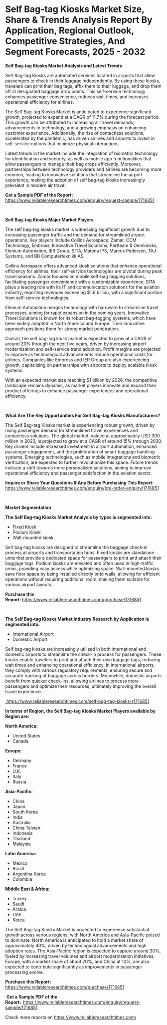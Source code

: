 <p><h1>Self Bag-tag Kiosks Market Size, Share & Trends Analysis Report By Application, Regional Outlook, Competitive Strategies, And Segment Forecasts, 2025 - 2032</h1></p><p><strong>Self Bag-tag Kiosks Market Analysis and Latest Trends</strong></p>
<p><p>Self Bag-tag Kiosks are automated services located in airports that allow passengers to check in their luggage independently. By using these kiosks, travelers can print their bag tags, affix them to their luggage, and drop them off at designated baggage drop points. This self-service technology enhances passenger convenience, reduces wait times, and increases operational efficiency for airlines.</p><p>The Self Bag-tag Kiosks Market is anticipated to experience significant growth, projected to expand at a CAGR of 11.7% during the forecast period. This growth can be attributed to increasing air travel demands, advancements in technology, and a growing emphasis on enhancing customer experience. Additionally, the rise of contactless solutions, accelerated by the pandemic, has driven airlines and airports to invest in self-service options that minimize physical interactions.</p><p>Latest trends in the market include the integration of biometric technology for identification and security, as well as mobile app functionalities that allow passengers to manage their bag drops efficiently. Moreover, partnerships between technology providers and airlines are becoming more common, leading to innovative solutions that streamline the airport experience, making the adoption of self bag-tag kiosks increasingly prevalent in modern air travel.</p></p>
<p><strong>Get a Sample PDF of the Report:&nbsp;</strong> <a href="https://www.reliableresearchtimes.com/enquiry/request-sample/1716851?utm_campaign=2937&utm_medium=2&utm_source=Github&utm_content=ia&utm_term=25032025&utm_id=self-bag-tag-kiosks">https://www.reliableresearchtimes.com/enquiry/request-sample/1716851</a></p>
<p>&nbsp;</p>
<p><strong>Self Bag-tag Kiosks Major Market Players</strong></p>
<p><p>The self bag-tag kiosks market is witnessing significant growth due to increasing passenger traffic and the demand for streamlined airport operations. Key players include Collins Aerospace, Zamar, CCM Technology, Embross, Innovative Travel Solutions, Partteam & Oemkiosks, Elenium Automation, IER Group, SITA, Matena IPS, Marcus Pedersen, TAJ Systems, and BB Computerteknikk AS.</p><p>Collins Aerospace offers advanced kiosk solutions that enhance operational efficiency for airlines; their self-service technologies are pivotal during peak travel seasons. Zamar focuses on mobile self-bag tagging solutions, facilitating passenger convenience with a customizable experience. SITA plays a leading role with its IT and communication solutions for the aviation industry, reporting revenues exceeding $1.6 billion, with a significant portion from self-service technologies.</p><p>Elenium Automation merges technology with hardware to streamline travel processes, aiming for rapid expansion in the coming years. Innovative Travel Solutions is known for its robust bag-tagging systems, which have been widely adopted in North America and Europe. Their innovative approach positions them for strong market penetration.</p><p>Overall, the self bag-tag kiosk market is expected to grow at a CAGR of around 20% through the next five years, driven by increasing airport modernization and self-service trend adoption. Profit margins are projected to improve as technological advancements reduce operational costs for airlines. Companies like Embross and IER Group are also experiencing growth, capitalizing on partnerships with airports to deploy scalable kiosk systems. </p><p>With an expected market size reaching $1 billion by 2026, the competitive landscape remains dynamic, as market players innovate and expand their product offerings to enhance passenger experiences and operational efficiency.</p></p>
<p>&nbsp;</p>
<p><strong>What Are The Key Opportunities For Self Bag-tag Kiosks Manufacturers?</strong></p>
<p><p>The Self Bag-tag Kiosks market is experiencing robust growth, driven by rising passenger demand for streamlined travel experiences and contactless solutions. The global market, valued at approximately USD 300 million in 2023, is projected to grow at a CAGR of around 15% through 2030. Key drivers include increased investment in airport automation, enhanced passenger engagement, and the proliferation of smart baggage handling systems. Emerging technologies, such as mobile integrations and biometric verification, are expected to further revolutionize this space. Future trends indicate a shift towards more personalized solutions, aiming to improve operational efficiency and passenger satisfaction in the aviation sector.</p></p>
<p><strong>Inquire or Share Your Questions If Any Before Purchasing This Report:</strong> <a href="https://www.reliableresearchtimes.com/enquiry/pre-order-enquiry/1716851?utm_campaign=2937&utm_medium=2&utm_source=Github&utm_content=ia&utm_term=25032025&utm_id=self-bag-tag-kiosks">https://www.reliableresearchtimes.com/enquiry/pre-order-enquiry/1716851</a></p>
<p>&nbsp;</p>
<p><strong>Market Segmentation</strong></p>
<p><strong>The Self Bag-tag Kiosks Market Analysis by types is segmented into:</strong></p>
<p><ul><li>Fixed Kiosk</li><li>Podium Kiosk</li><li>Wall-mounted kiosk</li></ul></p>
<p><p>Self bag-tag kiosks are designed to streamline the baggage check-in process at airports and transportation hubs. Fixed kiosks are standalone units that provide a dedicated space for passengers to print and attach their baggage tags. Podium kiosks are elevated and often used in high-traffic areas, providing easy access while optimizing space. Wall-mounted kiosks save floor space by being installed directly onto walls, allowing for efficient operations without requiring additional room, making them suitable for various airport layouts.</p></p>
<p><strong>Purchase this Report:&nbsp;</strong><a href="https://www.reliableresearchtimes.com/purchase/1716851?utm_campaign=2937&utm_medium=2&utm_source=Github&utm_content=ia&utm_term=25032025&utm_id=self-bag-tag-kiosks">https://www.reliableresearchtimes.com/purchase/1716851</a></p>
<p>&nbsp;</p>
<p><strong>The Self Bag-tag Kiosks Market Industry Research by Application is segmented into:</strong></p>
<p><ul><li>International Airport</li><li>Domestic Airport</li></ul></p>
<p><p>Self bag-tag kiosks are increasingly utilized in both international and domestic airports to streamline the check-in process for passengers. These kiosks enable travelers to print and attach their own luggage tags, reducing wait times and enhancing operational efficiency. In international airports, they comply with various regulatory requirements, ensuring secure and accurate tracking of baggage across borders. Meanwhile, domestic airports benefit from quicker check-ins, allowing airlines to process more passengers and optimize their resources, ultimately improving the overall travel experience.</p></p>
<p><a href="https://www.reliableresearchtimes.com/self-bag-tag-kiosks-r1716851?utm_campaign=2937&utm_medium=2&utm_source=Github&utm_content=ia&utm_term=25032025&utm_id=self-bag-tag-kiosks">&nbsp;https://www.reliableresearchtimes.com/self-bag-tag-kiosks-r1716851</a></p>
<p><strong>In terms of Region, the Self Bag-tag Kiosks Market Players available by Region are:</strong></p>
<p>
    <p> <strong> North America: </strong>
        <ul>
            <li>United States</li>
            <li>Canada</li>
        </ul>
        </p> 
    <p> <strong> Europe: </strong>
        <ul>
            <li>Germany</li>
            <li>France</li>
            <li>U.K.</li>
            <li>Italy</li>
            <li>Russia</li>
        </ul>
        </p> 
    <p> <strong> Asia-Pacific: </strong>
        <ul>
            <li>China</li>
            <li>Japan</li>
            <li>South Korea</li>
            <li>India</li>
            <li>Australia</li>
            <li>China Taiwan</li>
            <li>Indonesia</li>
            <li>Thailand</li>
            <li>Malaysia</li>
        </ul>
        </p> 
    <p> <strong> Latin America: </strong>
        <ul>
            <li>Mexico</li>
            <li>Brazil</li>
            <li>Argentina Korea</li>
            <li>Colombia</li>
        </ul>
        </p> 
    <p> <strong> Middle East & Africa: </strong>
        <ul>
            <li>Turkey</li>
            <li>Saudi</li>
            <li>Arabia</li>
            <li>UAE</li>
            <li>Korea</li>
        </ul>
    </p>
    </p>
<p><p>The Self Bag-tag Kiosks Market is projected to experience substantial growth across various regions, with North America and Asia-Pacific poised to dominate. North America is anticipated to hold a market share of approximately 40%, driven by technological advancements and high adoption rates. The Asia-Pacific region is expected to capture around 30%, fueled by increasing travel volumes and airport modernization initiatives. Europe, with a market share of about 20%, and China at 10%, are also expected to contribute significantly as improvements in passenger processing evolve.</p></p>
<p><strong>Purchase this Report: </strong><a href="https://www.reliableresearchtimes.com/purchase/1716851?utm_campaign=2937&utm_medium=2&utm_source=Github&utm_content=ia&utm_term=25032025&utm_id=self-bag-tag-kiosks">https://www.reliableresearchtimes.com/purchase/1716851</a></p>
<p>&nbsp;<strong>Get a Sample PDF of the Report:&nbsp;&nbsp;</strong><a href="https://www.reliableresearchtimes.com/enquiry/request-sample/1716851?utm_campaign=2937&utm_medium=2&utm_source=Github&utm_content=ia&utm_term=25032025&utm_id=self-bag-tag-kiosks">https://www.reliableresearchtimes.com/enquiry/request-sample/1716851</a></p>
<p><strong></strong></p>
<p>Check more reports on <a href="https://www.reliableresearchtimes.com/?utm_campaign=2937&utm_medium=2&utm_source=Github&utm_content=ia&utm_term=25032025&utm_id=self-bag-tag-kiosks">https://www.reliableresearchtimes.com/</a></p>
